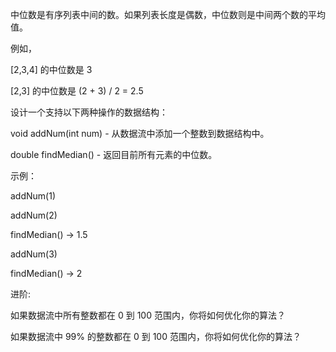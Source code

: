 中位数是有序列表中间的数。如果列表长度是偶数，中位数则是中间两个数的平均值。

例如，

[2,3,4] 的中位数是 3

[2,3] 的中位数是 (2 + 3) / 2 = 2.5

设计一个支持以下两种操作的数据结构：

void addNum(int num) - 从数据流中添加一个整数到数据结构中。

double findMedian() - 返回目前所有元素的中位数。

示例：

addNum(1)

addNum(2)

findMedian() -> 1.5

addNum(3) 

findMedian() -> 2

进阶:

如果数据流中所有整数都在 0 到 100 范围内，你将如何优化你的算法？

如果数据流中 99% 的整数都在 0 到 100 范围内，你将如何优化你的算法？

